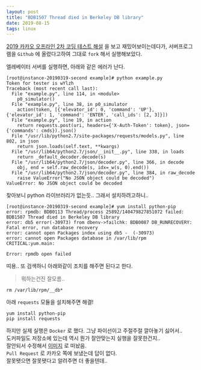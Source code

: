 ```yaml
---
layout: post
title: "BDB1507 Thread died in Berkeley DB library"
date: 2019-08-15
tags: linux
---
```


[2019 카카오 오프라인 2차 코딩 테스트 해설](https://tech.kakao.com/2018/10/23/kakao-blind-recruitment-round-2/) 을 보고 재밌어보이는데다가, 서버프로그램을 `Github` 에 올렸다고하여 그대로 `fork` 해서 실행해보았다.

엘레베이터 서버를 실행하면, 아래와 같은 에러가 난다.

``` shell
[root@instance-20190319-second example]# python example.py
Token for tester is wYlzh
Traceback (most recent call last):
  File "example.py", line 114, in <module>
    p0_simulator()
  File "example.py", line 38, in p0_simulator
    action(token, [{'elevator_id': 0, 'command': 'UP'}, {'elevator_id': 1, 'command': 'ENTER', 'call_ids': [2, 3]}])
  File "example.py", line 19, in action
    return requests.post(uri, headers={'X-Auth-Token': token}, json={'commands': cmds}).json()
  File "/usr/lib/python2.7/site-packages/requests/models.py", line 802, in json
    return json.loads(self.text, **kwargs)
  File "/usr/lib64/python2.7/json/__init__.py", line 338, in loads
    return _default_decoder.decode(s)
  File "/usr/lib64/python2.7/json/decoder.py", line 366, in decode
    obj, end = self.raw_decode(s, idx=_w(s, 0).end())
  File "/usr/lib64/python2.7/json/decoder.py", line 384, in raw_decode
    raise ValueError("No JSON object could be decoded")
ValueError: No JSON object could be decoded
```

찾아보니 python 라이브러리가 없는듯.. 그래서 설치하려고하니..

``` shell
[root@instance-20190319-second example]# yum install python-pip
error: rpmdb: BDB0113 Thread/process 25892/140479827851072 failed: BDB1507 Thread died in Berkeley DB library
error: db5 error(-30973) from dbenv->failchk: BDB0087 DB_RUNRECOVERY: Fatal error, run database recovery
error: cannot open Packages index using db5 -  (-30973)
error: cannot open Packages database in /var/lib/rpm
CRITICAL:yum.main:

Error: rpmdb open failed
```

띠용.. 또 검색하니 아래와같이 조치를 해주면 된다고 한다.
> 뭐하는건진 잘모름..

``` shell
rm /var/lib/rpm/__db*
```

아래 `requests` 모듈을 설치해주면 해결!

``` shell
yum install python-pip
pip install requests
```

하지만 실제 실행은 `Docker` 로 했다. 그냥 파이선이고 주절주절 깔아놓기 싫어서..  
도커파일도 저장소에 있는데 역시 뭔가 잘안맞는지 실행을 잘못한건지..  
잘안되서 수정해서 [이미지](https://hub.docker.com/r/epubaal/kakao-2019-offline-test-elevator) 로 떠놨음.  
`Pull Request` 로 카카오 쪽에 보냈는데 답이 없다.  
잘못됏으면 잘못됏다고 알려주면 더 좋을텐데..
